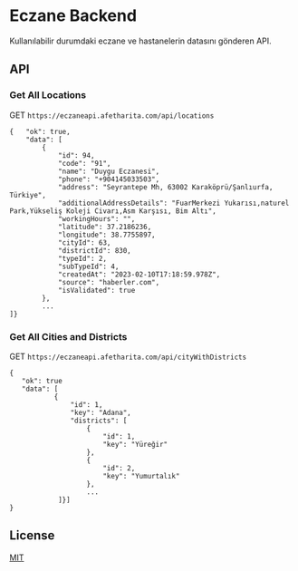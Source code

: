 # Eczane Backend

Kullanılabilir durumdaki eczane ve hastanelerin datasını gönderen API.

## API

### Get All Locations

GET `https://eczaneapi.afetharita.com/api/locations`

```
{   "ok": true,
    "data": [
        {
            "id": 94,
            "code": "91",
            "name": "Duygu Eczanesi",
            "phone": "+904145033503",
            "address": "Seyrantepe Mh, 63002 Karaköprü/Şanlıurfa, Türkiye",
            "additionalAddressDetails": "FuarMerkezi Yukarısı,naturel Park,Yükseliş Koleji Civarı,Asm Karşısı, Bim Altı",
            "workingHours": "",
            "latitude": 37.2186236,
            "longitude": 38.7755897,
            "cityId": 63,
            "districtId": 830,
            "typeId": 2,
            "subTypeId": 4,
            "createdAt": "2023-02-10T17:18:59.978Z",
            "source": "haberler.com",
            "isValidated": true
        },
        ...
]}
```

### Get All Cities and Districts

GET `https://eczaneapi.afetharita.com/api/cityWithDistricts`

```
{
   "ok": true
   "data": [
           {
               "id": 1,
               "key": "Adana",
               "districts": [
                   {
                       "id": 1,
                       "key": "Yüreğir"
                   },
                   {
                       "id": 2,
                       "key": "Yumurtalık"
                   },
                   ...
            ]}]
}
```

## License

[MIT](https://choosealicense.com/licenses/mit/)

